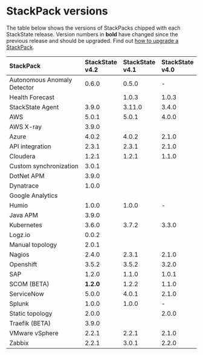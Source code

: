 # StackPack versions

The table below shows the versions of StackPacks chipped with each StackState release. Version numbers in **bold** have changed since the previous release and should be upgraded. Find out [how to upgrade a StackPack](). 

| StackPack | StackState<br />v4.2 | StackState<br />v4.1 | StackState<br />v4.0 |
|:---|:---|:---|:---|
| Autonomous Anomaly Detector | 0.6.0 | 0.5.0 | - |
| Health Forecast | | 1.0.3 | 1.0.3 |
| StackState Agent | 3.9.0 | 3.11.0 | 3.4.0 |
| AWS | 5.0.1 | 5.0.1 | 4.0.0 |
| AWS X-ray | 3.9.0 | | |
| Azure | 4.0.2 | 4.0.2 | 2.1.0 |
| API integration | 2.3.1 | 2.3.1 | 2.1.0 |
| Cloudera | 1.2.1 | 1.2.1 | 1.1.0 |
| Custom synchronization | 3.0.1 | | |
| DotNet APM | 3.9.0 | | |
| Dynatrace | 1.0.0 | | |
| Google Analytics | | | |
| Humio | 1.0.0 | 1.0.0 | - |
| Java APM | 3.9.0 | | |
| Kubernetes | 3.6.0 | 3.7.2 | 3.3.0 |
| Logz.io | 0.0.2 | | |
| Manual topology | 2.0.1 | | |
| Nagios | 2.4.0 | 2.3.1 | 2.1.0 |
| Openshift | 3.5.2 | 3.5.2 | 3.2.0 |
| SAP | 1.2.0 | 1.1.0 | 1.0.1 |
| SCOM (BETA) | **1.2.0** | 1.2.2 | 1.1.0 |
| ServiceNow | 5.0.0 | 4.0.1 | 2.1.0 |
| Splunk | 1.0.0 | 1.0.0 | - |
| Static topology | 2.0.0 | | 2.0.0 |
| Traefik (BETA) | 3.9.0 | | |
| VMware vSphere | 2.2.1 | 2.2.1 | 2.1.0 |
| Zabbix | 2.2.1 | 3.0.1 | 2.2.0 |


